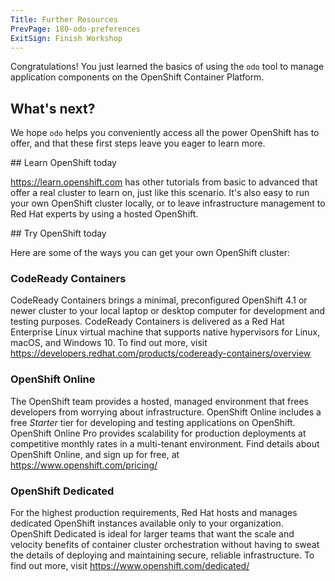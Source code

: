 ```yaml
---
Title: Further Resources
PrevPage: 180-odo-preferences
ExitSign: Finish Workshop
---
```


Congratulations! You just learned the basics of using the `odo` tool to manage application components on the OpenShift Container Platform.

## What's next?

We hope `odo` helps you conveniently access all the power OpenShift has to offer, and that these first steps leave you eager to learn more.

## Learn OpenShift today

https://learn.openshift.com has other tutorials from basic to advanced that offer a real cluster to learn on, just like this scenario. It's also easy to run your own OpenShift cluster locally, or to leave infrastructure management to Red Hat experts by using a hosted OpenShift.

## Try OpenShift today

Here are some of the ways you can get your own OpenShift cluster:

### CodeReady Containers

CodeReady Containers brings a minimal, preconfigured OpenShift 4.1 or newer cluster to your local laptop or desktop computer for development and testing purposes. CodeReady Containers is delivered as a Red Hat Enterprise Linux virtual machine that supports native hypervisors for Linux, macOS, and Windows 10. To find out more, visit https://developers.redhat.com/products/codeready-containers/overview

### OpenShift Online

The OpenShift team provides a hosted, managed environment that frees developers from worrying about infrastructure. OpenShift Online includes a free *Starter* tier for developing and testing applications on OpenShift. OpenShift Online Pro provides scalability for production deployments at competitive monthly rates in a multi-tenant environment. Find details about OpenShift Online, and sign up for free, at https://www.openshift.com/pricing/

### OpenShift Dedicated

For the highest production requirements, Red Hat hosts and manages dedicated OpenShift instances available only to your organization. OpenShift Dedicated is ideal for larger teams that want the scale and velocity benefits of container cluster orchestration without having to sweat the details of deploying and maintaining secure, reliable infrastructure. To find out more, visit https://www.openshift.com/dedicated/
